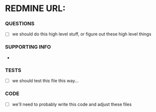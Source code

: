 # REDMINE URL:

### QUESTIONS
- [ ] we should do this high level stuff, or figure out these high level things

### SUPPORTING INFO
*

### TESTS
- [ ] we should test this file this way...
### CODE
- [ ] we'll need to probably write this code and adjust these files
